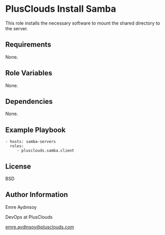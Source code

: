 PlusClouds Install Samba
=========

This role installs the necessary software to mount the shared directory to the server.

Requirements
------------

None.

Role Variables
--------------

None.


Dependencies
------------

None.


Example Playbook
----------------


    - hosts: samba-servers
      roles:
         - plusclouds.samba.client

License
-------

BSD

Author Information
------------------

Emre Aydınsoy

DevOps at PlusClouds

emre.aydinsoy@plusclouds.com
